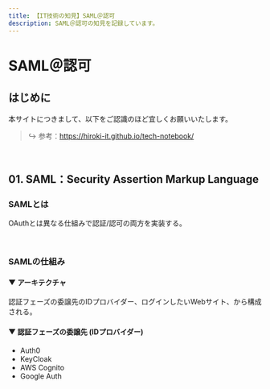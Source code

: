 ```yaml
---
title: 【IT技術の知見】SAML＠認可
description: SAML＠認可の知見を記録しています。
---
```


# SAML＠認可

## はじめに

本サイトにつきまして、以下をご認識のほど宜しくお願いいたします。

> ↪️ 参考：https://hiroki-it.github.io/tech-notebook/

<br>

## 01. SAML：Security Assertion Markup Language

### SAMLとは

OAuthとは異なる仕組みで認証/認可の両方を実装する。

<br>

### SAMLの仕組み

#### ▼ アーキテクチャ

認証フェーズの委譲先のIDプロバイダー、ログインしたいWebサイト、から構成される。

#### ▼ 認証フェーズの委譲先 (IDプロバイダー)

- Auth0
- KeyCloak
- AWS Cognito
- Google Auth

<br>
